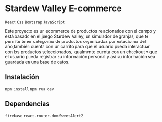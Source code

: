 # Stardew Valley E-commerce

`React` `Css` `Bootsrap` `JavaScript`

Este proyecto es un ecommerce de productos relacionados con el campo y está basado en el juego Stardew Valley, un simulador de granjas, que te permite tener categorías de productos organizados por estaciones del año,también cuenta con un carrito para que el usuario pueda interactuar con los productos seleccionados, igualmente cuenta con un checkout y que el usuario pueda registrar su información personal y así su información sea guardada en una base de datos.

## Instalación

`npm install` `npm run dev`

## Dependencias

`firebase` `react-router-dom` `SweetAlert2`
